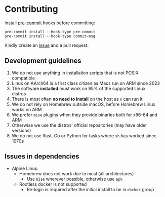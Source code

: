 # Contributing

Install [pre-commit](https://pre-commit.com/) hooks before committing:

    pre-commit install --hook-type pre-commit
    pre-commit install --hook-type commit-msg

Kindly create an [issue](https://github.com/raas-dev/configent/issues) and
a pull request.

## Development guidelines

1. We do not use anything in installation scripts that is not POSIX compatible
2. Linux on AArch64 is a first class citizen as Macs run on ARM since 2023
3. The software **installed** must work on 95% of the supported Linux distros
4. There is most often **no need to install** on the host as `n` can run it
5. We do not rely on Homebrew outside macOS, before Homebrew Linux works on ARM
6. We prefer `mise` plugins when they provide binaries both for x86-64 and ARM
7. Otherwise we use the distros' official repositories (may have older versions)
8. We do not use Rust, Go or Python for tasks where `sh` has worked since 1970s

## Issues in dependencies

- Alpine Linux:
  - Homebrew does not work due to musl (all architectures)
    - Use `mise` wherever possible, otherwise use `apk`
  - Rootless docker is not supported
    - Re-login is required after the initial install to be in `docker` group
